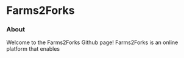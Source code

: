 # Farms2Forks

### About
Welcome to the Farms2Forks Github page! Farms2Forks is an online platform that enables 
